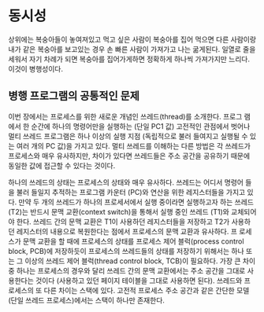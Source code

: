 # 동시성
상위에는 복숭아들이 놓여져있고 먹고 싶은 사람이 복숭아를 집어 먹으면 다른 사람이랑 내가 같은 복숭아를 보고있는 경우 손 빠른 사람이 가져가고 나는 굶게된다. 일열로 줄을 세워서 자기 차례가 되면 복숭아를 집어가게하면 정확하게 하나씩 가져가지만 느리다. 이것이 병행성이다.

## 병행 프로그램의 공통적인 문제
이번 장에서는 프로세스를 위한 새로운 개념인 쓰레드(thread)를 소개한다. 프로그
램에서 한 순간에 하나의 명령어만을 실행하는 (단일 PC1 값) 고전적인 관점에서 벗어나
멀티 쓰레드 프로그램은 하나 이상의 실행 지점 (독립적으로 불러 들여지고 실행될 수
있는 여러 개의 PC 값)을 가지고 있다. 멀티 쓰레드를 이해하는 다른 방법은 각 쓰레드가
프로세스와 매우 유사하지만, 차이가 있다면 쓰레드들은 주소 공간을 공유하기 때문에
동일한 값에 접근할 수 있다는 것이다.
  

하나의 쓰레드의 상태는 프로세스의 상태와 매우 유사하다. 쓰레드는 어디서 명령어
들을 불러 들일지 추적하는 프로그램 카운터 (PC)와 연산을 위한 레지스터들을 가지고
있다. 만약 두 개의 쓰레드가 하나의 프로세서에서 실행 중이라면 실행하고자 하는
쓰레드 (T2)는 반드시 문맥 교환(context switch)을 통해서 실행 중인 쓰레드 (T1)와
교체되어야 한다. 쓰레드 간의 문맥 교환은 T1이 사용하던 레지스터들을 저장하고 T2가
사용하던 레지스터의 내용으로 복원한다는 점에서 프로세스의 문맥 교환과 유사하다. 프
로세스가 문맥 교환을 할 때에 프로세스의 상태를 프로세스 제어 블럭(process control
block, PCB)에 저장하듯이 프로세스의 쓰레드들의 상태를 저장하기 위해서는 하나
또는 그 이상의 쓰레드 제어 블럭(thread control block, TCB)이 필요하다. 가장
큰 차이 중 하나는 프로세스의 경우와 달리 쓰레드 간의 문맥 교환에서는 주소 공간을
그대로 사용한다는 것이다 (사용하고 있던 페이지 테이블을 그대로 사용하면 된다).
쓰레드와 프로세스의 또 다른 차이는 스택에 있다. 고전적 프로세스 주소 공간과
같은 간단한 모델 (단일 쓰레드 프로세스)에서는 스택이 하나만 존재한다.
